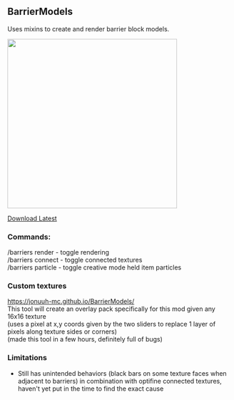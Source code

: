 ## BarrierModels

Uses mixins to create and render barrier block models.

<img src="https://github.com/user-attachments/assets/6cb519dd-8a04-4f37-ac12-d6dc5dec148e" width="380">

[Download Latest](https://github.com/jonuuh-mc/BarrierModels/releases/download/v1.2.0/BarrierModels-1.8.9-1.2.0.jar)

### Commands:  
/barriers render - toggle rendering  
/barriers connect - toggle connected textures  
/barriers particle - toggle creative mode held item particles

### Custom textures
https://jonuuh-mc.github.io/BarrierModels/  
This tool will create an overlay pack specifically for this mod given any 16x16 texture  
(uses a pixel at x,y coords given by the two sliders to replace 1 layer of pixels along texture sides or corners)  
(made this tool in a few hours, definitely full of bugs)

### Limitations 
 * Still has unintended behaviors (black bars on some texture faces when adjacent to barriers) in combination with optifine connected textures, haven't yet put in the time to find the exact cause  
